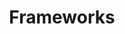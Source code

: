 ---
title: "Frameworks"
skills:
    - Nginx 
    - Pywinauto 
    - Flask 
    - Spring Boot
    - NextJS 
    - NodeJS
---
